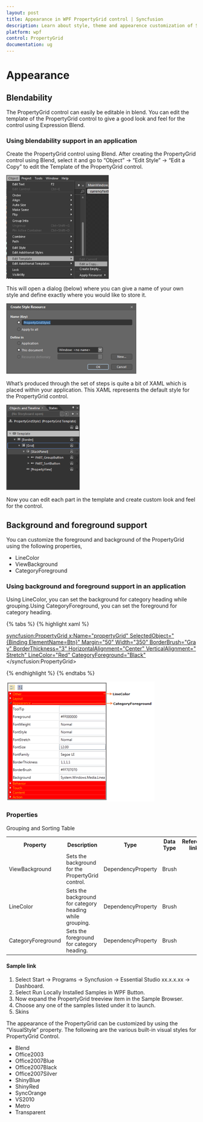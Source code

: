 ```yaml
---
layout: post
title: Appearance in WPF PropertyGrid control | Syncfusion
description: Learn about style, theme and appearence customization of Syncfusion WPF property grid control and more details.
platform: wpf
control: PropertyGrid 
documentation: ug
---
```


# Appearance

## Blendability

The PropertyGrid control can easily be editable in blend. You can edit the template of the PropertyGrid control to give a good look and feel for the control using Expression Blend.

### Using blendability support in an application

Create the PropertyGrid control using Blend. After creating the PropertyGrid control using Blend, select it and go to “Object” -> “Edit Style” -> “Edit a Copy” to edit the Template of the PropertyGrid control.

![](Appearance_images/Appearance_img1.png)

This will open a dialog (below) where you can give a name of your own style and define exactly where you would like to store it.

![](Appearance_images/Appearance_img2.png)

What’s produced through the set of steps is quite a bit of XAML which is placed within your application. This XAML represents the default style for the PropertyGrid control.

![](Appearance_images/Appearance_img3.png)

Now you can edit each part in the template and create custom look and feel for the control.

## Background and foreground support

You can customize the foreground and background of the PropertyGrid using the following properties,

* LineColor
* ViewBackground
* CategoryForeground

### Using background and foreground support in an application

Using LineColor, you can set the background for category heading while grouping.Using CategoryForeground, you can set the foreground for category heading.

{% tabs %}
{% highlight xaml %}

<syncfusion:PropertyGrid x:Name="propertyGrid" SelectedObject="{Binding ElementName=Btn}" Margin="50" Width="350" BorderBrush="Gray" BorderThickness="3" HorizontalAlignment="Center" VerticalAlignment="Stretch" LineColor="Red" CategoryForeground="Black">
</syncfusion:PropertyGrid>

{% endhighlight %}
{% endtabs %}

![](Appearance_images/Appearance_img4.png)

### Properties

Grouping and Sorting Table

<table>
<tr>
<th>
Property </th><th>
Description </th><th>
Type </th><th>
Data Type </th><th>
Reference links </th></tr>
<tr>
<td>
ViewBackground</td><td>
Sets the background for the PropertyGrid control.</td><td>
DependencyProperty</td><td>
Brush</td><td>
</td></tr>
<tr>
<td>
LineColor</td><td>
Sets the background for category heading while grouping.</td><td>
DependencyProperty</td><td>
Brush</td><td>
</td></tr>
<tr>
<td>
CategoryForeground</td><td>
Sets the foreground for category heading.</td><td>
DependencyProperty</td><td>
Brush</td><td>
</td></tr>
</table>

#### Sample link

1. Select Start -> Programs -> Syncfusion -> Essential Studio xx.x.x.xx -> Dashboard.
2. Select Run Locally Installed Samples in WPF Button.
3. Now expand the PropertyGrid treeview item in the Sample Browser.
4. Choose any one of the samples listed under it to launch. 
5. Skins

The appearance of the PropertyGrid can be customized by using the “VisualStyle” property. The following are the various built-in visual styles for PropertyGrid Control.

* Blend
* Office2003
* Office2007Blue
* Office2007Black
* Office2007Silver
* ShinyBlue
* ShinyRed
* SyncOrange
* VS2010
* Metro
* Transparent